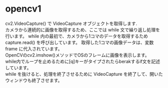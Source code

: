 # opencv1
cv2.VideoCapture() で VideoCapture オブジェクトを取得します.  
カメラから連続的に画像を取得するため、ここでは while 文で繰り返し処理を行います。
while 内の最初で、カメラから1コマのデータを取得するため capture.read() を呼び出しています。 
取得した1コマの画像データは、変数 frame に代入されています。  
OpenCVのcv2.imshow()メソッドでOSのフレームに画像を表示します。  
while内でループを止めるために[q]キーがタイプされたらberakするif文を記述しています。  
while を抜けると、処理を終了させるために VideoCapture を終了して、開いたウィンドウも終了させます。
